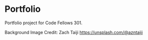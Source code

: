 # Portfolio

Portfolio project for Code Fellows 301.

Background Image Credit: Zach Taiji https://unsplash.com/@azntaiji
